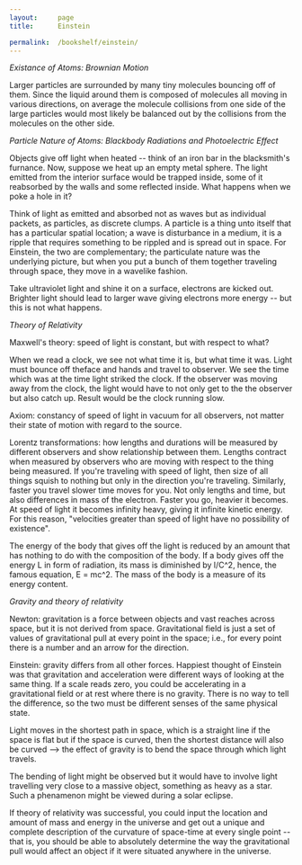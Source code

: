 ```yaml
---
layout:     page
title:      Einstein

permalink:  /bookshelf/einstein/
---
```


<style type="text/css">
    strong {
        color: #3498db;
        font-weight: 400;
    }
    blockquote {
        padding: 0px 23px;
    }
</style>


<i>Existance of Atoms: Brownian Motion</i>

Larger particles are surrounded by many tiny molecules bouncing off of them. Since the liquid around them is composed of molecules all moving in various directions, on average the molecule collisions from one side of the large particles would most likely be balanced out by the collisions from the molecules on the other side. 

<i>Particle Nature of Atoms: Blackbody Radiations and Photoelectric Effect</i>

Objects give off light when heated -- think of an iron bar in the blacksmith's furnance. Now, suppose we heat up an empty metal sphere. The light emitted from the interior surface would be trapped inside, some of it reabsorbed by the walls and some reflected inside. What happens when we poke a hole in it?

Think of light as emitted and absorbed not as waves but as individual packets, as particles, as discrete clumps. A particle is a thing unto itself that has a particular spatial location; a wave is disturbance in a medium, it is a ripple that requires something to be rippled and is spread out in space. For Einstein, the two are complementary; the particulate nature was the underlying picture, but when you put a bunch of them together traveling through space, they move in a wavelike fashion.

Take ultraviolet light and shine it on a surface, electrons are kicked out. Brighter light should lead to larger wave giving electrons more energy -- but this is not what happens. 

<i>Theory of Relativity</i>

Maxwell's theory: speed of light is constant, but with respect to what?

When we read a clock, we see not what time it is, but what time it was. Light must bounce off theface and hands and travel to observer. We see the time which was at the time light striked the clock. If the observer was moving away from the clock, the light would have to not only get to the the observer but also catch up. Result would be the clock running slow.

Axiom: constancy of speed of light in vacuum for all observers, not matter their state of motion with regard to the source.

Lorentz transformations: how lengths and durations will be measured by different observers and show relationship between them. Lengths contract when measured by observers who are moving with respect to the thing being measured. If you're traveling with speed of light, then size of all things squish to nothing but only in the direction you're traveling. Similarly, faster you travel slower time moves for you. Not only lengths and time, but also differences in mass of the electron. Faster you go, heavier it becomes. At speed of light it becomes infinity heavy, giving it infinite kinetic energy. For this reason, "velocities greater than speed of light have no possibility of existence".

The energy of the body that gives off the light is reduced by an amount that has nothing to do with the composition of the body. If a body gives off the energy L in form of radiation, its mass is diminished by l/C^2, hence, the famous equation, E = mc^2. The mass of the body is a measure of its energy content.

<i> Gravity and theory of relativity</i>

Newton: gravitation is a force between objects and vast reaches across space, but it is not derived from space. Gravitational field is just a set of values of gravitational pull at every point in the space; i.e., for every point there is a number and an arrow for the direction.

Einstein: gravity differs from all other forces. Happiest thought of Einstein was that gravitation and acceleration were different ways of looking at the same thing. If a scale reads zero, you could be accelerating in a gravitational field or at rest where there is no gravity. There is no way to tell the difference, so the two must be different senses of the same physical state.

Light moves in the shortest path in space, which is a straight line if the space is flat but if the space is curved, then the shortest distance will also be curved --> the effect of gravity is to bend the space through which light travels.

The bending of light might be observed but it would have to involve light travelling very close to a massive object, something as heavy as a star. Such a phenamenon might be viewed during a solar eclipse.

If theory of relativity was successful, you could input the location and amount of mass and energy in the universe and get out a unique and complete description of the curvature of space-time at every single point -- that is, you should be able to absolutely determine the way the gravitational pull would affect an object if it were situated anywhere in the universe.